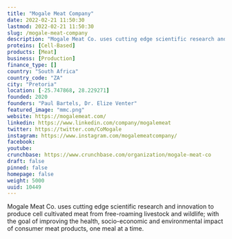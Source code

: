 ```yaml
---
title: "Mogale Meat Company"
date: 2022-02-21 11:50:30
lastmod: 2022-02-21 11:50:30
slug: /mogale-meat-company
description: "Mogale Meat Co. uses cutting edge scientific research and innovation to produce cell cultivated meat from free-roaming livestock and wildlife; with the goal of improving the health, socio-economic and environmental impact of consumer meat products, one meal at a time."
proteins: [Cell-Based]
products: [Meat]
business: [Production]
finance_type: []
country: "South Africa"
country_code: "ZA"
city: "Pretoria"
location: [-25.747868, 28.229271]
founded: 2020
founders: "Paul Bartels, Dr. Elize Venter"
featured_image: "mmc.png"
website: https://mogalemeat.com/
linkedin: https://www.linkedin.com/company/mogalemeat
twitter: https://twitter.com/CoMogale
instagram: https://www.instagram.com/mogalemeatcompany/
facebook: 
youtube: 
crunchbase: https://www.crunchbase.com/organization/mogale-meat-co
draft: false
pinned: false
homepage: false
weight: 5000
uuid: 10449
---
```

Mogale Meat Co. uses cutting edge scientific research and innovation to produce cell cultivated meat from free-roaming livestock and wildlife; with the goal of improving the health, socio-economic and environmental impact of consumer meat products, one meal at a time.
